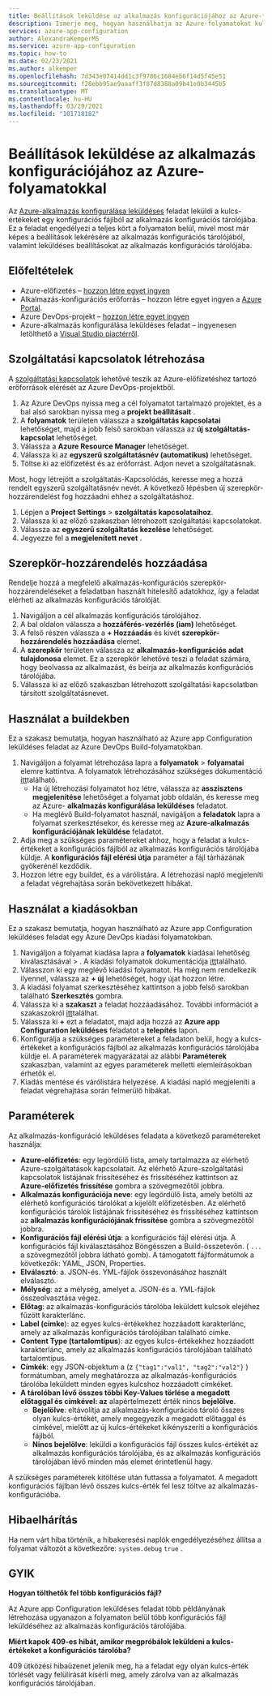 ```yaml
---
title: Beállítások leküldése az alkalmazás konfigurációjához az Azure-folyamatokkal
description: Ismerje meg, hogyan használhatja az Azure-folyamatokat kulcs-értékek küldésére az alkalmazás konfigurációs tárolójába
services: azure-app-configuration
author: AlexandraKemperMS
ms.service: azure-app-configuration
ms.topic: how-to
ms.date: 02/23/2021
ms.author: alkemper
ms.openlocfilehash: 7d343e07414dd1c3f9786c1684eb6f14d5f45e51
ms.sourcegitcommit: f28ebb95ae9aaaff3f87d8388a09b41e0b3445b5
ms.translationtype: MT
ms.contentlocale: hu-HU
ms.lasthandoff: 03/29/2021
ms.locfileid: "101718182"
---
```

# <a name="push-settings-to-app-configuration-with-azure-pipelines"></a>Beállítások leküldése az alkalmazás konfigurációjához az Azure-folyamatokkal

Az [Azure-alkalmazás konfigurálása leküldéses](https://marketplace.visualstudio.com/items?itemName=AzureAppConfiguration.azure-app-configuration-task-push) feladat leküldi a kulcs-értékeket egy konfigurációs fájlból az alkalmazás konfigurációs tárolójába. Ez a feladat engedélyezi a teljes kört a folyamaton belül, mivel most már képes a beállítások lekérésére az alkalmazás konfigurációs tárolójából, valamint leküldéses beállításokat az alkalmazás konfigurációs tárolójába.

## <a name="prerequisites"></a>Előfeltételek

- Azure-előfizetés – [hozzon létre egyet ingyen](https://azure.microsoft.com/free/)
- Alkalmazás-konfigurációs erőforrás – hozzon létre egyet ingyen a [Azure Portal](https://portal.azure.com).
- Azure DevOps-projekt – [hozzon létre egyet ingyen](https://go.microsoft.com/fwlink/?LinkId=2014881)
- Azure-alkalmazás konfigurálása leküldéses feladat – ingyenesen letölthető a [Visual Studio piactérről](https://marketplace.visualstudio.com/items?itemName=AzureAppConfiguration.azure-app-configuration-task-push).

## <a name="create-a-service-connection"></a>Szolgáltatási kapcsolatok létrehozása

A [szolgáltatási kapcsolatok](/azure/devops/pipelines/library/service-endpoints) lehetővé teszik az Azure-előfizetéshez tartozó erőforrások elérését az Azure DevOps-projektből.

1. Az Azure DevOps nyissa meg a cél folyamatot tartalmazó projektet, és a bal alsó sarokban nyissa meg a **projekt beállításait** .
1. A **folyamatok** területen válassza a **szolgáltatás kapcsolatai** lehetőséget, majd a jobb felső sarokban válassza az **új szolgáltatás-kapcsolat** lehetőséget.
1. Válassza a **Azure Resource Manager** lehetőséget.
1. Válassza ki az **egyszerű szolgáltatásnév (automatikus)** lehetőséget.
1. Töltse ki az előfizetést és az erőforrást. Adjon nevet a szolgáltatásnak.

Most, hogy létrejött a szolgáltatás-Kapcsolódás, keresse meg a hozzá rendelt egyszerű szolgáltatásnév nevét. A következő lépésben új szerepkör-hozzárendelést fog hozzáadni ehhez a szolgáltatáshoz.

1. Lépjen a **Project Settings**  >  **szolgáltatás kapcsolataihoz**.
1. Válassza ki az előző szakaszban létrehozott szolgáltatási kapcsolatokat.
1. Válassza az **egyszerű szolgáltatás kezelése** lehetőséget.
1. Jegyezze fel a **megjelenített nevet** .

## <a name="add-role-assignment"></a>Szerepkör-hozzárendelés hozzáadása

Rendelje hozzá a megfelelő alkalmazás-konfigurációs szerepkör-hozzárendeléseket a feladatban használt hitelesítő adatokhoz, így a feladat elérheti az alkalmazás konfigurációs tárolóját.

1. Navigáljon a cél alkalmazás konfigurációs tárolójához. 
1. A bal oldalon válassza a **hozzáférés-vezérlés (iam)** lehetőséget.
1. A felső részen válassza a **+ Hozzáadás** és kivét **szerepkör-hozzárendelés hozzáadása** elemet.
1. A **szerepkör** területen válassza az **alkalmazás-konfigurációs adat tulajdonosa** elemet. Ez a szerepkör lehetővé teszi a feladat számára, hogy beolvassa az alkalmazást, és beírja az alkalmazás konfigurációs tárolójába. 
1. Válassza ki az előző szakaszban létrehozott szolgáltatási kapcsolatban társított szolgáltatásnevet.
  
## <a name="use-in-builds"></a>Használat a buildekben

Ez a szakasz bemutatja, hogyan használható az Azure app Configuration leküldéses feladat az Azure DevOps Build-folyamatokban.

1. Navigáljon a folyamat létrehozása lapra a **folyamatok**  >  **folyamatai** elemre kattintva. A folyamatok létrehozásához szükséges dokumentáció [itt](/azure/devops/pipelines/create-first-pipeline?tabs=tfs-2018-2)található.
      - Ha új létrehozási folyamatot hoz létre, válassza az **asszisztens megjelenítése** lehetőséget a folyamat jobb oldalán, és keresse meg az Azure- **alkalmazás konfigurálása leküldéses** feladatot.
      - Ha meglévő Build-folyamatot használ, navigáljon a **feladatok** lapra a folyamat szerkesztésekor, és keresse meg az **Azure-alkalmazás konfigurációjának leküldése** feladatot.
2. Adja meg a szükséges paramétereket ahhoz, hogy a feladat a kulcs-értékeket a konfigurációs fájlból az alkalmazás konfigurációs tárolójába küldje. A **konfigurációs fájl elérési útja** paraméter a fájl tárházának gyökerénél kezdődik.
3. Hozzon létre egy buildet, és a várólistára. A létrehozási napló megjeleníti a feladat végrehajtása során bekövetkezett hibákat.

## <a name="use-in-releases"></a>Használat a kiadásokban

Ez a szakasz bemutatja, hogyan használható az Azure app Configuration leküldéses feladat egy Azure DevOps kiadási folyamatokban.

1. Navigáljon a folyamat kiadása lapra a **folyamatok** kiadásai lehetőség kiválasztásával  >  . A kiadási folyamatok dokumentációja [itt](/azure/devops/pipelines/release)található.
1. Válasszon ki egy meglévő kiadási folyamatot. Ha még nem rendelkezik ilyennel, válassza az **+ új** lehetőséget, hogy újat hozzon létre.
1. A kiadási folyamat szerkesztéséhez kattintson a jobb felső sarokban található **Szerkesztés** gombra.
1. Válassza ki a **szakaszt** a feladat hozzáadásához. További információt a szakaszokról [itt](/azure/devops/pipelines/release/environments)találhat.
1. Válassza ki **+** ezt a feladatot, majd adja hozzá az **Azure app Configuration leküldéses** feladatot a **telepítés** lapon.
1. Konfigurálja a szükséges paramétereket a feladaton belül, hogy a kulcs-értékeket a konfigurációs fájlból az alkalmazás konfigurációs tárolójába küldje el. A paraméterek magyarázatai az alábbi **Paraméterek** szakaszban, valamint az egyes paraméterek melletti elemleírásokban érhetők el.
1. Kiadás mentése és várólistára helyezése. A kiadási napló megjeleníti a feladat végrehajtása során felmerülő hibákat.

## <a name="parameters"></a>Paraméterek

Az alkalmazás-konfiguráció leküldéses feladata a következő paramétereket használja:

- **Azure-előfizetés**: egy legördülő lista, amely tartalmazza az elérhető Azure-szolgáltatások kapcsolatait. Az elérhető Azure-szolgáltatási kapcsolatok listájának frissítéséhez és frissítéséhez kattintson az **Azure-előfizetés frissítése** gombra a szövegmezőtől jobbra.
- **Alkalmazás konfigurációja neve**: egy legördülő lista, amely betölti az elérhető konfigurációs tárolókat a kijelölt előfizetésben. Az elérhető konfigurációs tárolók listájának frissítéséhez és frissítéséhez kattintson az **alkalmazás konfigurációjának frissítése** gombra a szövegmezőtől jobbra.
- **Konfigurációs fájl elérési útja**: a konfigurációs fájl elérési útja. A konfigurációs fájl kiválasztásához Böngésszen a Build-összetevőn. ( `...` a szövegmezőtől jobbra látható gomb). A támogatott fájlformátumok a következők: YAML, JSON, Properties.
- **Elválasztó**: a. JSON-és. YML-fájlok összevonásához használt elválasztó.
- **Mélység**: az a mélység, amelyet a. JSON-és a. YML-fájlok összeolvasztása végez.
- **Előtag**: az alkalmazás-konfigurációs tárolóba leküldett kulcsok elejéhez fűzött karakterlánc.
- **Label (címke**): az egyes kulcs-értékekhez hozzáadott karakterlánc, amely az alkalmazás konfigurációs tárolójában található címke.
- **Content Type (tartalomtípus**): az egyes kulcs-értékekhez hozzáadott karakterlánc, amely az alkalmazás konfigurációs tárolójában található tartalomtípus.
- **Címkék**: egy JSON-objektum a (z `{"tag1":"val1", "tag2":"val2"}` ) formátumban, amely meghatározza az alkalmazás-konfigurációs tárolóba leküldett minden egyes kulcshoz hozzáadott címkéket.
- **A tárolóban lévő összes többi Key-Values törlése a megadott előtaggal és címkével: az** alapértelmezett érték nincs **bejelölve**.
  - **Bejelölve**: eltávolítja az alkalmazás-konfigurációs tároló összes olyan kulcs-értékét, amely megegyezik a megadott előtaggal és címkével, mielőtt az új kulcs-értékeket kikényszeríti a konfigurációs fájlból.
  - **Nincs bejelölve**: leküldi a konfigurációs fájl összes kulcs-értékét az alkalmazás konfigurációs tárolójába, és az alkalmazás konfigurációs tárolójában lévő minden más elemet érintetlenül hagy.

A szükséges paraméterek kitöltése után futtassa a folyamatot. A megadott konfigurációs fájlban lévő összes kulcs-érték fel lesz töltve az alkalmazás-konfigurációba.

## <a name="troubleshooting"></a>Hibaelhárítás

Ha nem várt hiba történik, a hibakeresési naplók engedélyezéséhez állítsa a folyamat változót a következőre: `system.debug` `true` .

## <a name="faq"></a>GYIK

**Hogyan tölthetők fel több konfigurációs fájl?**

Az Azure app Configuration leküldéses feladat több példányának létrehozása ugyanazon a folyamaton belül több konfigurációs fájl leküldéséhez az alkalmazás konfigurációs tárolójába.

**Miért kapok 409-es hibát, amikor megpróbálok leküldeni a kulcs-értékeket a konfigurációs tárolóba?**

409 ütközési hibaüzenet jelenik meg, ha a feladat egy olyan kulcs-érték törlését vagy felülírását kísérli meg, amely zárolva van az alkalmazás konfigurációs tárolójában.
